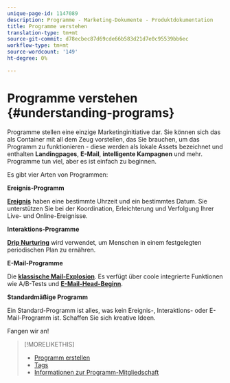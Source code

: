 ```yaml
---
unique-page-id: 1147089
description: Programme - Marketing-Dokumente - Produktdokumentation
title: Programme verstehen
translation-type: tm+mt
source-git-commit: d78ecbec87d69cde66b583d21d7e0c95539bb6ec
workflow-type: tm+mt
source-wordcount: '149'
ht-degree: 0%

---
```



# Programme verstehen {#understanding-programs}

Programme stellen eine einzige Marketinginitiative dar. Sie können sich das als Container mit all dem Zeug vorstellen, das Sie brauchen, um das Programm zu funktionieren - diese werden als lokale Assets bezeichnet und enthalten **Landingpages**, **E-Mail**, **intelligente Kampagnen** und mehr. Programme tun viel, aber es ist einfach zu beginnen.

Es gibt vier Arten von Programmen:

**Ereignis-Programm**

**[Ereignis](/help/marketo/product-docs/demand-generation/events/understanding-events/understanding-event-programs.md)** haben eine bestimmte Uhrzeit und ein bestimmtes Datum. Sie unterstützen Sie bei der Koordination, Erleichterung und Verfolgung Ihrer Live- und Online-Ereignisse.

**Interaktions-Programme**

**[Drip Nurturing](/help/marketo/product-docs/email-marketing/drip-nurturing/creating-an-engagement-program/understanding-engagement-programs.md)** wird verwendet, um Menschen in einem festgelegten periodischen Plan zu ernähren.

**E-Mail-Programme**

Die **[klassische Mail-Explosion](/help/marketo/product-docs/email-marketing/email-programs/creating-an-email-program/understanding-email-programs.md)**. Es verfügt über coole integrierte Funktionen wie A/B-Tests und **[E-Mail-Head-Beginn](/help/marketo/product-docs/email-marketing/email-programs/email-program-actions/head-start-for-email-programs.md)**.

**Standardmäßige Programm**

Ein Standard-Programm ist alles, was kein Ereignis-, Interaktions- oder E-Mail-Programm ist. Schaffen Sie sich kreative Ideen.

Fangen wir an!

>[!MORELIKETHIS]
>
>* [Programm erstellen](/help/marketo/product-docs/email-marketing/email-programs/creating-an-email-program/create-an-email-program.md)
>* [Tags](/help/marketo/product-docs/core-marketo-concepts/programs/working-with-programs/understanding-tags.md)
>* [Informationen zur Programm-Mitgliedschaft](/help/marketo/product-docs/core-marketo-concepts/programs/creating-programs/understanding-program-membership.md)

